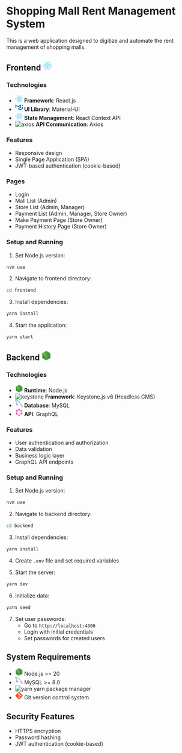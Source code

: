 # Shopping Mall Rent Management System

This is a web application designed to digitize and automate the rent management of shopping malls.

## Frontend <img src="https://raw.githubusercontent.com/devicons/devicon/master/icons/react/react-original.svg" alt="react" width="25" height="25"/>

### Technologies
- <img src="https://raw.githubusercontent.com/devicons/devicon/master/icons/react/react-original.svg" alt="react" width="20" height="20"/> **Framework**: React.js
- <img src="https://raw.githubusercontent.com/devicons/devicon/master/icons/materialui/materialui-original.svg" alt="materialui" width="20" height="20"/> **UI Library**: Material-UI
- <img src="https://raw.githubusercontent.com/devicons/devicon/master/icons/react/react-original.svg" alt="react-context" width="20" height="20"/> **State Management**: React Context API
- <img src="https://axios-http.com/assets/favicon.ico" alt="axios" width="20" height="20"/> **API Communication**: Axios

### Features
- Responsive design
- Single Page Application (SPA)
- JWT-based authentication (cookie-based)

### Pages
- Login
- Mall List (Admin)
- Store List (Admin, Manager)
- Payment List (Admin, Manager, Store Owner)
- Make Payment Page (Store Owner)
- Payment History Page (Store Owner)

### Setup and Running
1. Set Node.js version:
```bash
nvm use
```

2. Navigate to frontend directory:
```bash
cd frontend
```

3. Install dependencies:
```bash
yarn install
```

4. Start the application:
```bash
yarn start
```

## Backend <img src="https://raw.githubusercontent.com/devicons/devicon/master/icons/nodejs/nodejs-original.svg" alt="nodejs" width="25" height="25"/>

### Technologies
- <img src="https://raw.githubusercontent.com/devicons/devicon/master/icons/nodejs/nodejs-original.svg" alt="nodejs" width="20" height="20"/> **Runtime**: Node.js
- <img src="https://keystonejs.com/favicon.ico" alt="keystone" width="20" height="20"/> **Framework**: Keystone.js v6 (Headless CMS)
- <img src="https://raw.githubusercontent.com/devicons/devicon/master/icons/mysql/mysql-original.svg" alt="mysql" width="20" height="20"/> **Database**: MySQL
- <img src="https://raw.githubusercontent.com/devicons/devicon/master/icons/graphql/graphql-plain.svg" alt="graphql" width="20" height="20"/> **API**: GraphQL

### Features
- User authentication and authorization
- Data validation
- Business logic layer
- GraphQL API endpoints

### Setup and Running
1. Set Node.js version:
```bash
nvm use
```

2. Navigate to backend directory:
```bash
cd backend
```

3. Install dependencies:
```bash
yarn install
```

4. Create `.env` file and set required variables

5. Start the server:
```bash
yarn dev
```

6. Initialize data:
```bash
yarn seed
```

7. Set user passwords:
   - Go to `http://localhost:4000`
   - Login with initial credentials
   - Set passwords for created users

## System Requirements
- <img src="https://raw.githubusercontent.com/devicons/devicon/master/icons/nodejs/nodejs-original.svg" alt="nodejs" width="20" height="20"/> Node.js >= 20
- <img src="https://raw.githubusercontent.com/devicons/devicon/master/icons/mysql/mysql-original.svg" alt="mysql" width="20" height="20"/> MySQL >= 8.0
- <img src="https://yarnpkg.com/favicon.ico" alt="yarn" width="20" height="20"/> yarn package manager
- <img src="https://raw.githubusercontent.com/devicons/devicon/master/icons/git/git-original.svg" alt="git" width="20" height="20"/> Git version control system

## Security Features
- HTTPS encryption
- Password hashing
- JWT authentication (cookie-based)
